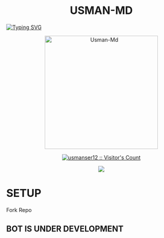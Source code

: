 <h1 align="center">USMAN-MD</h1>
    </a>
 <a href="https://git.io/typing-svg"><img src="https://readme-typing-svg.demolab.com?font=Ribeye&size=50&pause=1000&color=ff0000&center=true&width=900&height=100&lines=This Is USMAN-MD;A+Premium+Whatsapp+Bot;Developed+By+USMAN SER" alt="Typing SVG" /></a>
  
     
<p align="center">  
  <a href="https://github.com/usmanser123/USMAN-MD">
    <img alt="Usman-Md" height="300" src="https://i.imgur.com/jRiHWzH.jpeg">
    <p align="center"><img src="https://profile-counter.glitch.me/{usmanser12}/count.svg" alt="usmanser12 :: Visitor's Count" /></p>
 <p align="center">
<a href="https://chat.whatsapp.com/H3LbFvl25Ku7w2Kk4DO6qS"><img src="https://img.shields.io/badge/Join Our Official Support Group-25D366?style=for-the-badge&logo=whatsapp&logoColor=white" />
</p>
 </a>
</p>


# SETUP

Fork Repo 

## BOT IS UNDER DEVELOPMENT
